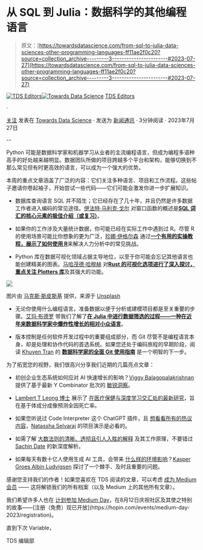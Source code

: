 # 从 SQL 到 Julia：数据科学的其他编程语言

> 原文：[https://towardsdatascience.com/from-sql-to-julia-data-sciences-other-programming-languages-ff11ae2f0c20?source=collection_archive---------3-----------------------#2023-07-27](https://towardsdatascience.com/from-sql-to-julia-data-sciences-other-programming-languages-ff11ae2f0c20?source=collection_archive---------3-----------------------#2023-07-27)

[](https://towardsdatascience.medium.com/?source=post_page-----ff11ae2f0c20--------------------------------)[![TDS Editors](../Images/4b2d1beaf4f6dcf024ffa6535de3b794.png)](https://towardsdatascience.medium.com/?source=post_page-----ff11ae2f0c20--------------------------------)[](https://towardsdatascience.com/?source=post_page-----ff11ae2f0c20--------------------------------)[![Towards Data Science](../Images/a6ff2676ffcc0c7aad8aaf1d79379785.png)](https://towardsdatascience.com/?source=post_page-----ff11ae2f0c20--------------------------------) [TDS Editors](https://towardsdatascience.medium.com/?source=post_page-----ff11ae2f0c20--------------------------------)

·

[关注](https://medium.com/m/signin?actionUrl=https%3A%2F%2Fmedium.com%2F_%2Fsubscribe%2Fuser%2F7e12c71dfa81&operation=register&redirect=https%3A%2F%2Ftowardsdatascience.com%2Ffrom-sql-to-julia-data-sciences-other-programming-languages-ff11ae2f0c20&user=TDS+Editors&userId=7e12c71dfa81&source=post_page-7e12c71dfa81----ff11ae2f0c20---------------------post_header-----------) 发表在 [Towards Data Science](https://towardsdatascience.com/?source=post_page-----ff11ae2f0c20--------------------------------) · 发送为 [新闻通讯](/newsletter?source=post_page-----ff11ae2f0c20--------------------------------) · 3分钟阅读 · 2023年7月27日 [](https://medium.com/m/signin?actionUrl=https%3A%2F%2Fmedium.com%2F_%2Fvote%2Ftowards-data-science%2Fff11ae2f0c20&operation=register&redirect=https%3A%2F%2Ftowardsdatascience.com%2Ffrom-sql-to-julia-data-sciences-other-programming-languages-ff11ae2f0c20&user=TDS+Editors&userId=7e12c71dfa81&source=-----ff11ae2f0c20---------------------clap_footer-----------)

--

[](https://medium.com/m/signin?actionUrl=https%3A%2F%2Fmedium.com%2F_%2Fbookmark%2Fp%2Fff11ae2f0c20&operation=register&redirect=https%3A%2F%2Ftowardsdatascience.com%2Ffrom-sql-to-julia-data-sciences-other-programming-languages-ff11ae2f0c20&source=-----ff11ae2f0c20---------------------bookmark_footer-----------)

Python 可能是数据科学家和机器学习从业者的主流编程语言，但成为编程多语种高手的好处越来越明显。数据团队所做的项目跨越多个平台和架构，能够切换到不那么常见但有时更高效的语言，可以成为一个强大的优势。

本周的重点文章涵盖了广泛的内容：它们关注多种语言、项目和工作流程。这些帖子邀请你卷起袖子，开始尝试一些代码——它们可能会激发你进一步扩展知识。

+   数据库查询语言 SQL 并不陌生；它已经存在了几十年，并且仍然是许多数据工作者进入编码的常见途径。[伊法特·马利克·戈尔](https://medium.com/u/88491120e677?source=post_page-----ff11ae2f0c20--------------------------------) 对窗口函数的概述是[**SQL 词汇的核心元素的极佳介绍（或复习）**](/window-functions-a-must-know-for-data-engineers-and-data-scientists-4dd3e4ad0d2)。

+   如果你的工作涉及大量统计数据，你可能已经在实际工作中遇到过 R。尽管 R 的使用场景可能比你想象的更为广泛，[珍娜·伊格尔森](https://medium.com/u/8300cae51c6c?source=post_page-----ff11ae2f0c20--------------------------------) 通过[**一个有用的实操教程，展示了如何使用 R**](/r-toolkit-for-people-analytics-telling-your-headcount-story-d872402d4e8b)来解决人力分析中的常见挑战。

+   Python 库在数据可视化领域占据主导地位，以至于你可能会忘记其他语言也能创建精美的图表。[马哈茂德·哈穆赫](https://medium.com/u/b15db3da5667?source=post_page-----ff11ae2f0c20--------------------------------) 对[**Rust 的可视化选项进行了深入探讨，重点关注 Plotters 库**](/rustic-data-data-visualization-with-plotters-part-1-7a34b6f4a603)及其强大的功能。

![](../Images/92bebc685e905a41662fee7bd399c963.png)

图片由 [马克斯·斯皮斯基](https://unsplash.com/@markusspiske?utm_source=medium&utm_medium=referral) 提供，来源于 [Unsplash](https://unsplash.com/?utm_source=medium&utm_medium=referral)

+   无论你使用什么编程语言，准备数据以便于分析或建模项目都是至关重要的步骤。[艾玛·布德罗](https://medium.com/u/ea170050148c?source=post_page-----ff11ae2f0c20--------------------------------) 带我们了解了[**在 Julia 中进行数据筛选的过程——一种在近年来数据科学家中爆炸性增长的相对小众语言**](/data-filtering-in-julia-everything-you-need-to-know-d0bf08a00328)。

+   版本控制是任何软件开发过程中的重要组成部分，而 Git 尽管不是编程语言本身，却是处理和协作代码的首选系统。如果您还处于编码旅程的早期阶段，阅读 [Khuyen Tran](https://medium.com/u/84a02493194a?source=post_page-----ff11ae2f0c20--------------------------------) 的 [**数据科学家的全面 Git 使用指南**](/git-deep-dive-for-data-scientists-1c9cc45c7612) 是一个明智的下一步。

为了拓宽您的视野，我们很高兴分享我们近期的几篇亮点文章：

+   初创企业生态系统如何应对 AI 快速增长的影响？[Viggy Balagopalakrishnan](https://medium.com/u/b3366eb9a0cf?source=post_page-----ff11ae2f0c20--------------------------------) 提供了基于最新 Y Combinator 批次的 [敏锐洞察](/ai-startup-trends-insights-from-y-combinators-latest-batch-282efc9080ae)。

+   [Lambert T Leong 博士](https://medium.com/u/60c1d532d2c0?source=post_page-----ff11ae2f0c20--------------------------------) 展示了 [在医疗保健与深度学习交汇处的最新研究](/final-dxa-nation-f0309d718980)，旨在基于体成分成像预测全因死亡率。

+   如果您听说过 Code Interpreter 这个 ChatGPT 插件，且 [想看看所有的热议内容](/a-data-science-project-with-chatgpt-code-interpreter-e9beb8705dac)，[Natassha Selvaraj](https://medium.com/u/6a2ef1b1f09d?source=post_page-----ff11ae2f0c20--------------------------------) 的项目演示是必看的。

+   如需了解 [大数法则的清晰、透彻且引人入胜的解释](/unraveling-the-law-of-large-numbers-e36a3219acb2) 及其工作原理，不要错过 [Sachin Date](https://medium.com/u/b75b5b1730f3?source=post_page-----ff11ae2f0c20--------------------------------) 的新深度解析。

+   如果每天有数十亿人使用生成 AI 工具，会带来 [什么样的环境影响](/environmental-impact-of-ubiquitous-generative-ai-9e061bac6800)？[Kasper Groes Albin Ludvigsen](https://medium.com/u/ba0b31bed21a?source=post_page-----ff11ae2f0c20--------------------------------) 探讨了一个棘手、及时且重要的问题。

感谢您支持我们的作者！如果您喜欢在 TDS 阅读的文章，可以考虑 [成为 Medium 会员](https://bit.ly/tds-membership) —— 这将解锁我们的所有档案（以及 Medium 上的其他所有文章）。

我们希望许多人也在 [计划参加 Medium Day](https://blog.medium.com/youre-invited-to-medium-day-526193e251b2#:~:text=On%20August%2012th%2C%202023%2C%20we,share%20their%20lives%20on%20Medium.)，在8月12日庆祝社区及其使之特别的故事——[注册（免费）现已开放](https://hopin.com/events/medium-day-2023/registration)。

直到下次 Variable，

TDS 编辑部
